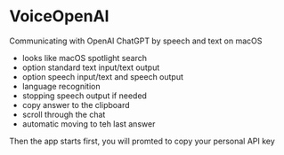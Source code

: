 # VoiceOpenAI
Communicating with OpenAI ChatGPT by speech and text on macOS

- looks like macOS spotlight search
- option standard text input/text output
- option speech input/text and speech output
- language recognition
- stopping speech output if needed
- copy answer to the clipboard
- scroll through the chat
- automatic moving to teh last answer

Then the app starts first, you will promted to copy your personal API key
